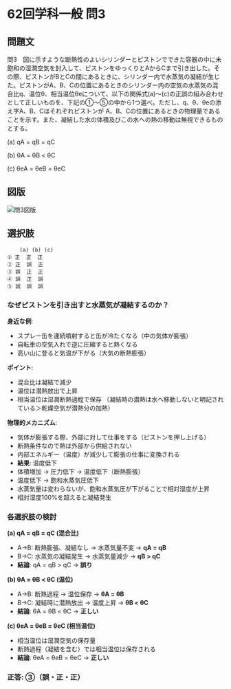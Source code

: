 # 62回学科一般 問3

## 問題文

問3　図に示すような断熱性のよいシリンダーとピストンでできた容器の中に未飽和の湿潤空気を封入して、ピストンをゆっくりとAからCまで引き出した。その際、ピストンがBとCの間にあるときに、シリンダー内で水蒸気の凝結が生じた。ピストンがA、B、Cの位置にあるときのシリンダー内の空気の水蒸気の混合比q、温位θ、相当温位θeについて、以下の関係式(a)～(c)の正誤の組み合わせとして正しいものを、下記の①～⑤の中から1つ選べ。ただし、q、θ、θeの添え字A、B、Cはそれぞれピストンが A、B、Cの位置にあるときの物理量であることを示す。また、凝結した水の体積及びこの水への熱の移動は無視できるものとする。

(a) qA = qB = qC

(b) θA = θB < θC  

(c) θeA = θeB = θeC

## 図版

![問3図版](../extracted_images/i62gakka(ippan)/i62gakka(ippan)_page3.png)

## 選択肢

```
    (a) (b) (c)
① 正  正  正
② 正  誤  正  
③ 誤  正  正
④ 誤  正  誤
⑤ 誤  誤  誤
```

### なぜピストンを引き出すと水蒸気が凝結するのか？

**身近な例**:
- スプレー缶を連続噴射すると缶が冷たくなる（中の気体が膨張）
- 自転車の空気入れで逆に圧縮すると熱くなる
- 高い山に登ると気温が下がる（大気の断熱膨張）

**ポイント**:
- 混合比は凝結で減少
- 温位は潜熱放出で上昇  
- 相当温位は湿潤断熱過程で保存
（凝結時の潜熱は水へ移動しないと明記されている＞乾燥空気が潜熱分の加熱）

**物理的メカニズム**:
- 気体が膨張する際、外部に対して仕事をする（ピストンを押し上げる）
- 断熱条件なので熱は外部から供給されない
- 内部エネルギー（温度）が減少して膨張の仕事に変換される
- **結果**: 温度低下
- 体積増加 → 圧力低下 → 温度低下（断熱膨張）
- 温度低下 → 飽和水蒸気圧低下
- 水蒸気量は変わらないが、飽和水蒸気圧が下がることで相対湿度が上昇
- 相対湿度100%を超えると凝結発生

### 各選択肢の検討

**(a) qA = qB = qC (混合比)**
- A→B: 断熱膨張、凝結なし → 水蒸気量不変 → **qA = qB**
- B→C: 水蒸気の凝結発生 → 水蒸気量減少 → **qB > qC**
- **結論**: qA = qB > qC → **誤り**

**(b) θA = θB < θC (温位)**  
- A→B: 断熱過程 → 温位保存 → **θA = θB**
- B→C: 凝結時に潜熱放出 → 温度上昇 → **θB < θC**
- **結論**: θA = θB < θC → **正しい**

**(c) θeA = θeB = θeC (相当温位)**
- 相当温位は湿潤空気の保存量
- 断熱過程（凝結を含む）では相当温位は保存される
- **結論**: θeA = θeB = θeC → **正しい**

### 正答: ③（誤・正・正）
